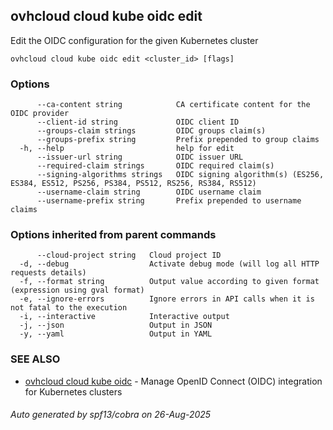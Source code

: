 ## ovhcloud cloud kube oidc edit

Edit the OIDC configuration for the given Kubernetes cluster

```
ovhcloud cloud kube oidc edit <cluster_id> [flags]
```

### Options

```
      --ca-content string            CA certificate content for the OIDC provider
      --client-id string             OIDC client ID
      --groups-claim strings         OIDC groups claim(s)
      --groups-prefix string         Prefix prepended to group claims
  -h, --help                         help for edit
      --issuer-url string            OIDC issuer URL
      --required-claim strings       OIDC required claim(s)
      --signing-algorithms strings   OIDC signing algorithm(s) (ES256, ES384, ES512, PS256, PS384, PS512, RS256, RS384, RS512)
      --username-claim string        OIDC username claim
      --username-prefix string       Prefix prepended to username claims
```

### Options inherited from parent commands

```
      --cloud-project string   Cloud project ID
  -d, --debug                  Activate debug mode (will log all HTTP requests details)
  -f, --format string          Output value according to given format (expression using gval format)
  -e, --ignore-errors          Ignore errors in API calls when it is not fatal to the execution
  -i, --interactive            Interactive output
  -j, --json                   Output in JSON
  -y, --yaml                   Output in YAML
```

### SEE ALSO

* [ovhcloud cloud kube oidc](ovhcloud_cloud_kube_oidc.md)	 - Manage OpenID Connect (OIDC) integration for Kubernetes clusters

###### Auto generated by spf13/cobra on 26-Aug-2025
